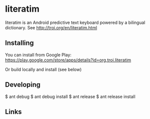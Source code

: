 # literatim

literatim is an Android predictive text keyboard powered by a bilingual
dictionary. See
http://troi.org/en/literatim.html

## Installing

You can install from Google Play:
https://play.google.com/store/apps/details?id=org.troi.literatim

Or build locally and install (see below)

## Developing

$ ant debug
$ ant debug install
$ ant release
$ ant release install

## Links

[literatim]:                http://troi.org/literatim.html
[Install from Google Play]: http://play.google.com/store/apps/details?id=org.troi.literatim
[On Youtube (in Welsh)]:    https://www.youtube.com/watch?v=42YPskH5aiU

